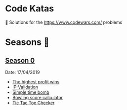 # Code Katas

🚀 Solutions for the https://www.codewars.com/ problems

# Seasons 🔱

## [Season 0](./SEASON_000)

Date: 17/04/2019

* [The highest profit wins](./SEASON_000/the-highest-profit-wins.js)
* [IP-Validation](./SEASON_000/ip-validation.js)
* [Simple time bomb](./SEASON_000/simple-time-bomb.js)
* [Bowling score calculator](./SEASON_000/bowling-score-calculator.js)
* [Tic Tac Toe Checker](./SEASON_000/tic-tac-toe-checker.js)